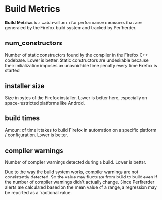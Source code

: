 # Build Metrics

**Build Metrics** is a catch-all term for performance measures that are
generated by the Firefox build system and tracked by Perfherder.

## num_constructors

Number of static constructors found by the compiler in the Firefox C++
codebase. Lower is better. Static constructors are undesirable because
their initialization imposes an unavoidable time penalty every time
Firefox is started.

## installer size

Size in bytes of the Firefox installer. Lower is better here, especially
on space-restricted platforms like Android.

## build times

Amount of time it takes to build Firefox in automation on a specific
platform / configuration. Lower is better.

## compiler warnings

Number of compiler warnings detected during a build. Lower is better.

Due to the way the build system works, compiler warnings are not
consistently detected. So the value may fluctuate from build to build
even if the number of compiler warnings didn\'t actually change. Since
Perfherder alerts are calculated based on the mean value of a range, a
regression may be reported as a fractional value.
